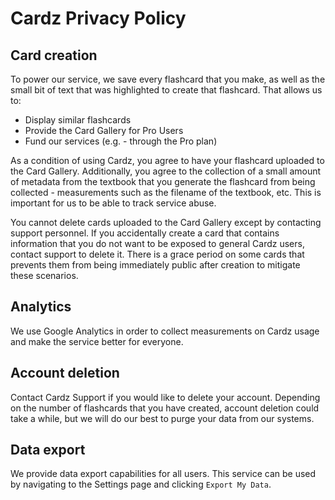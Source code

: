 # Cardz Privacy Policy

## Card creation

To power our service, we save every flashcard that you make, as well as the small bit of text that was highlighted to create that flashcard. That allows us to:

- Display similar flashcards
- Provide the Card Gallery for Pro Users
- Fund our services (e.g. - through the Pro plan)

As a condition of using Cardz, you agree to have your flashcard uploaded to the Card Gallery. Additionally, you agree to the collection of a small amount of metadata from the textbook 
that you generate the flashcard from being collected - measurements such as the filename of the textbook, etc. This is important for us to be able to track service abuse.

You cannot delete cards uploaded to the Card Gallery except by contacting support personnel. If you accidentally create a card that contains information that you do not want to
be exposed to general Cardz users, contact support to delete it. There is a grace period on some cards that prevents them from being immediately public after creation
to mitigate these scenarios.

## Analytics

We use Google Analytics in order to collect measurements on Cardz usage and make the service better for everyone.

## Account deletion

Contact Cardz Support if you would like to delete your account. Depending on the number of flashcards that you have created, account deletion could take a while,
but we will do our best to purge your data from our systems.

## Data export

We provide data export capabilities for all users. This service can be used by navigating to the Settings page and clicking `Export My Data`.
